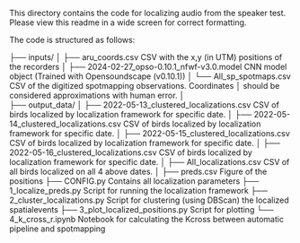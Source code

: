 This directory contains the code for localizing audio from the speaker test.
Please view this readme in a wide screen for correct formatting.

The code is structured as follows:

├── inputs/
│   ├── aru_coords.csv                              CSV with the x,y (in UTM) positions of the recorders
│   ├── 2024-02-27_opso-0.10.1_nfwf-v3.0.model      CNN model object (Trained with Opensoundscape (v0.10.1))
│   └── All_sp_spotmaps.csv                         CSV of the digitized spotmapping observations. Coordinates 
│                                                   should be considered approximations with human error.
│                                                     
├── output_data/
│   ├── 2022-05-13_clustered_localizations.csv  CSV of birds localized by localization framework for specific date.
│   ├── 2022-05-14_clustered_localizations.csv  CSV of birds localized by localization framework for specific date.
│   ├── 2022-05-15_clustered_localizations.csv  CSV of birds localized by localization framework for specific date.
│   ├── 2022-05-16_clustered_localizations.csv  CSV of birds localized by localization framework for specific date.
│   ├── All_localizations.csv                   CSV of all birds localized on all 4 above dates.
│   ├── preds.csv                               Figure of the positions
├── CONFIG.py                       Contains all localization parameters 
├── 1_localize_preds.py             Script for running the localization framework
├── 2_cluster_localizations.py      Script for clustering (using DBScan) the localized spatialevents
├── 3_plot_localized_positions.py   Script for plotting 
└── 4_k_cross_r.ipynb               Notebook for calculating the Kcross between automatic pipeline and spotmapping


